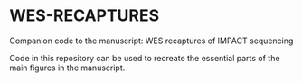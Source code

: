 # WES-RECAPTURES

Companion code to the manuscript: 
WES recaptures of IMPACT sequencing

Code in this repository can be used to recreate the essential parts of the main figures in the manuscript. 
